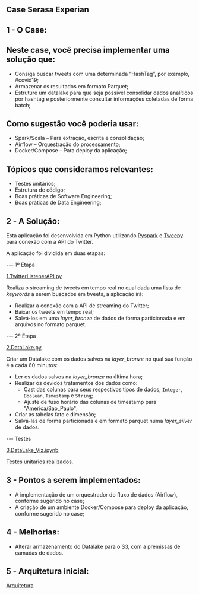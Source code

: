 ## Case Serasa Experian ##


## 1 - O Case:

## Neste case, você precisa implementar uma solução que: 
- Consiga buscar tweets com uma determinada “HashTag”, por exemplo, #covid19;
- Armazenar os resultados em formato Parquet;
- Estruture um datalake para que seja possível consolidar dados analíticos por hashtag e posteriormente consultar informações coletadas de forma batch;

## Como sugestão você poderia usar:
- Spark/Scala – Para extração, escrita e consolidação;
- Airflow – Orquestração do processamento;
- Docker/Compose – Para deploy da aplicação;

## Tópicos que consideramos relevantes:
- Testes unitários;
- Estrutura de código;
- Boas práticas de Software Engineering;
- Boas práticas de Data Engineering;


## 2 - A Solução:

Esta aplicação foi desenvolvida em Python utilizando [Pyspark](https://spark.apache.org/docs/latest/api/python/index.html) 
e [Tweepy](https://www.tweepy.org/) para conexão com a API do Twitter.

A aplicação foi dividida em duas etapas:

--- 1º Etapa
	
[1.TwitterListenerAPI.py](https://github.com/adelsoflorentino/teste-serasa-api-twitter/blob/main/1.TwitterListenerAPI.py)
	
Realiza o streaming de tweets em tempo real no qual dada uma lista de *keywords* a serem buscados em tweets, a aplicação irá:
	
- Realizar a conexão com a API de streaming do Twitter;
- Baixar os tweets em tempo real;
- Salvá-los em uma *layer_bronze* de dados de forma particionada e em arquivos no formato parquet.

--- 2º Etapa

[2.DataLake.py](https://github.com/adelsoflorentino/teste-serasa-api-twitter/blob/main/2.DataLake.py)
	
Criar um Datalake com os dados salvos na *layer_bronze* no qual sua função é a cada 60 minutos:

- Ler os dados salvos na *layer_bronze* na última hora;
- Realizar os devidos tratamentos dos dados como:
  - Cast das colunas para seus respectivos tipos de dados, `Integer`, `Boolean`, `Timestamp` e `String`;
  - Ajuste de fuso horário das colunas de timestamp para "America/Sao_Paulo";
- Criar as tabelas fato e dimensão;
- Salvá-las de forma particionada e em formato parquet numa *layer_silver* de dados.


--- Testes

[3.DataLake_Viz.ipynb](https://github.com/adelsoflorentino/teste-serasa-api-twitter/blob/main/3.DataLake_Viz.ipynb)
	
Testes unitarios realizados.


## 3 - Pontos a serem implementados:

- A implementação de um orquestrador do fluxo de dados (Airflow), conforme sugerido no case;
- A criação de um ambiente Docker/Compose para deploy da aplicação, conforme sugerido no case;


## 4 -  Melhorias:

- Alterar armazenamento do Datalake para o S3, com a premissas de camadas de dados.


## 5 - Arquitetura inicial:

[Arquitetura](https://github.com/adelsoflorentino/teste-serasa-api-twitter/blob/main/Arquitetura.png)

